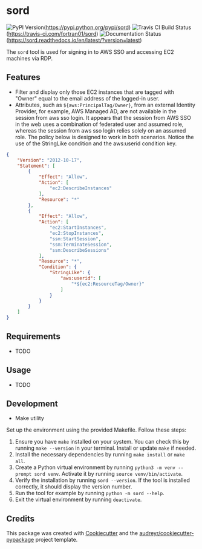 # sord

![PyPI Version](https://img.shields.io/pypi/v/sord.svg)(https://pypi.python.org/pypi/sord)
![Travis CI Build Status](https://img.shields.io/travis/fortran01/sord.svg)(https://travis-ci.com/fortran01/sord)
![Documentation Status](https://readthedocs.org/projects/sord/badge/?version=latest)(https://sord.readthedocs.io/en/latest/?version=latest)

The `sord` tool is used for signing in to AWS SSO and accessing EC2 machines via RDP.

## Features

- Filter and display only those EC2 instances that are tagged with "Owner" equal to the email address of the logged-in user.
- Attributes, such as `${aws:PrincipalTag/Owner}`, from an external Identity Provider, for example, AWS Managed AD, are not available in the session from aws sso login. It appears that the session from AWS SSO in the web uses a combination of federated user and assumed role, whereas the session from aws sso login relies solely on an assumed role. The policy below is designed to work in both scenarios. Notice the use of the StringLike condition and the aws:userid condition key.

```json
{
    "Version": "2012-10-17",
    "Statement": [
        {
            "Effect": "Allow",
            "Action": [
                "ec2:DescribeInstances"
            ],
            "Resource": "*"
        },
        {
            "Effect": "Allow",
            "Action": [
                "ec2:StartInstances",
                "ec2:StopInstances",
                "ssm:StartSession",
                "ssm:TerminateSession",
                "ssm:DescribeSessions"
            ],
            "Resource": "*",
            "Condition": {
                "StringLike": {
                    "aws:userid": [
                        "*${ec2:ResourceTag/Owner}"
                    ]
                }
            }
        }
    ]
}
```

## Requirements

- TODO

## Usage

- TODO

## Development

- Make utility

Set up the environment using the provided Makefile. Follow these steps:

1. Ensure you have `make` installed on your system. You can check this by running `make --version` in your terminal. Install or update `make` if needed.
2. Install the necessary dependencies by running `make install` or `make all`.
3. Create a Python virtual environment by running `python3 -m venv --prompt sord venv`. Activate it by running `source venv/bin/activate`.
4. Verify the installation by running `sord --version`. If the tool is installed correctly, it should display the version number.
5. Run the tool for example by running `python -m sord --help`.
6. Exit the virtual environment by running `deactivate`.

## Credits

This package was created with [Cookiecutter](https://github.com/audreyr/cookiecutter) and the [audreyr/cookiecutter-pypackage](https://github.com/audreyr/cookiecutter-pypackage) project template.
